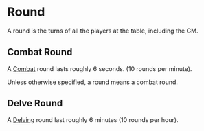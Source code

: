 # Round

A round is the turns of all the players at the table, including the GM.

## Combat Round

A [Combat](../Combat/Combat.md) round lasts roughly 6 seconds. (10 rounds per minute).

Unless otherwise specified, a round means a combat round.

## Delve Round

A [Delving](../Exploration/Delving.md) round last roughly 6 minutes (10 rounds per hour).
